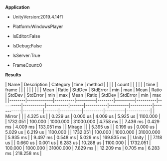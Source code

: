 **Application**
- UnityVersion:2019.4.14f1
- Platform:WindowsPlayer
- IsEditor:False
- IsDebug:False
- IsServer:True


- FrameCount:0


**Results**

| Name   | Description | Category |     time | method |          |          |          |           |     count |       |           |          |           |            |     time | frame |           |          |          |            |
|        |             |          |     Mean |  Ratio |   StdDev | StdError |      min |       max |      Mean | Ratio |    StdDev | StdError |       min |        max |     Mean | Ratio |    StdDev | StdError |      min |        max |
|--------|-------------|----------|----------|--------|----------|----------|----------|-----------|-----------|-------|-----------|----------|-----------|------------|----------|-------|-----------|----------|----------|------------|
| Mirror |             |          | 4.325 us |        | 0.229 us | 0.000 us | 4.009 us |  5.925 us | 1100.000  |       | 1732.051  | 100.000  | 1000.000  | 31000.000  | 4.758 ms |       |  7.436 ms | 0.429 ms | 4.009 ms | 133.051 ms |
| Mirage |             |          | 5.395 us |        | 0.199 us | 0.000 us | 5.029 us |  6.219 us | 1100.000  |       | 1732.051  | 100.000  | 1000.000  | 31000.000  | 5.935 ms |       |  9.497 ms | 0.548 ms | 5.029 ms | 169.835 ms |
| Unity  |             |          | 7.118 us |        | 0.660 us | 0.001 us | 6.283 us | 10.288 us | 1100.000  |       | 1732.051  | 100.000  | 1000.000  | 31000.000  | 7.829 ms |       | 12.209 ms | 0.705 ms | 6.283 ms | 218.258 ms |
